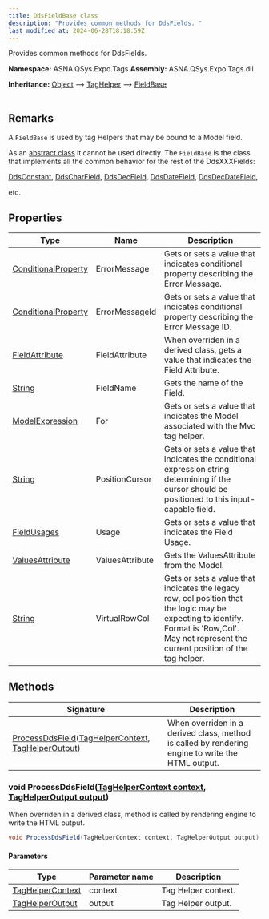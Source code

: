 ```yaml
---
title: DdsFieldBase class
description: "Provides common methods for DdsFields. "
last_modified_at: 2024-06-28T18:18:59Z
---
```


Provides common methods for DdsFields.

**Namespace:** ASNA.QSys.Expo.Tags
**Assembly:** ASNA.QSys.Expo.Tags.dll

**Inheritance:** [Object](https://docs.microsoft.com/en-us/dotnet/api/system.object) --> [TagHelper](https://learn.microsoft.com/en-us/dotnet/api/microsoft.aspnetcore.razor.taghelpers.taghelper?view=aspnetcore-8.0) --> [FieldBase](/reference/expo/qsys-expo-tags/field-base.html)
<br>
<br>

## Remarks

A `FieldBase` is used by tag Helpers that may be bound to a Model field.

As an [abstract class](https://docs.microsoft.com/en-us/dotnet/csharp/programming-guide/classes-and-structs/abstract-and-sealed-classes-and-class-members) it cannot be used directly. The `FieldBase` is the class that implements all the common behavior for the rest of the DdsXXXFields: 

[DdsConstant](/reference/expo/qsys-expo-tags/dds-constant-tag-helper.html),
[DdsCharField](/reference/expo/qsys-expo-tags/dds-char-field-tag-helper.html),
[DdsDecField](/reference/expo/qsys-expo-tags/dds-dec-field-tag-helper.html),
[DdsDateField](/reference/expo/qsys-expo-tags/dds-date-field-tag-helper.html),
[DdsDecDateField](/reference/expo/qsys-expo-tags/dds-dec-date-field-tag-helper.html), 

etc.


## Properties

| Type | Name | Description
| --- | --- | --- 
| [ConditionalProperty](/reference/expo/qsys-expo-model/conditional-property.html) | ErrorMessage | Gets or sets a value that indicates conditional property describing the Error Message.  |
| [ConditionalProperty](/reference/expo/qsys-expo-model/conditional-property.html) | ErrorMessageId | Gets or sets a value that indicates conditional property describing the Error Message ID.  |
| [FieldAttribute](/reference/expo/qsys-expo-model/field-attribute.html) | FieldAttribute | When overriden in a derived class, gets a value that indicates the Field Attribute. |
| [String](https://learn.microsoft.com/en-us/dotnet/api/system.string?view=net-8.0) | FieldName | Gets the name of the Field. |
| [ModelExpression](https://docs.microsoft.com/en-us/dotnet/api/microsoft.aspnetcore.mvc.viewfeatures.modelexpression) | For | Gets or sets a value that indicates the Model associated with the Mvc tag helper. |
| [String](https://learn.microsoft.com/en-us/dotnet/api/system.string?view=net-8.0) | PositionCursor | Gets or sets a value that indicates the conditional expression string determining if the cursor should be positioned to this input-capable field. |
| [FieldUsages](/reference/expo/qsys-expo-model/field-usages.html) | Usage | Gets or sets a value that indicates the Field Usage. |
| [ValuesAttribute](/reference/expo/qsys-expo-model/values-attribute.html) | ValuesAttribute | Gets the ValuesAttribute from the Model. |
| [String](https://learn.microsoft.com/en-us/dotnet/api/system.string?view=net-8.0) | VirtualRowCol | Gets or sets a value that indicates the legacy row, col position that the logic may be expecting to identify. Format is 'Row,Col'. May not represent the current position of the tag helper. |

## Methods

| Signature | Description |
| --- | --- |
| [ProcessDdsField](#void-processddsfieldtaghelpercontext-context-taghelperoutput-output)([TagHelperContext](https://learn.microsoft.com/en-us/dotnet/api/microsoft.aspnetcore.razor.taghelpers.taghelpercontext?view=aspnetcore-8.0), [TagHelperOutput](https://learn.microsoft.com/en-us/dotnet/api/microsoft.aspnetcore.razor.taghelpers.taghelperoutput?view=aspnetcore-8.0)) | When overriden in a derived class, method is called by rendering engine to write the HTML output.  

### void ProcessDdsField([TagHelperContext context](https://learn.microsoft.com/en-us/dotnet/api/microsoft.aspnetcore.razor.taghelpers.taghelpercontext?view=aspnetcore-8.0), [TagHelperOutput output](https://learn.microsoft.com/en-us/dotnet/api/microsoft.aspnetcore.razor.taghelpers.taghelperoutput?view=aspnetcore-8.0))

When overriden in a derived class, method is called by rendering engine to write the HTML output.  

```cs
void ProcessDdsField(TagHelperContext context, TagHelperOutput output)
```

#### Parameters

| Type | Parameter name | Description
| --- | --- | ---
| [TagHelperContext](https://learn.microsoft.com/en-us/dotnet/api/microsoft.aspnetcore.razor.taghelpers.taghelpercontext?view=aspnetcore-8.0) | context | Tag Helper context.
| [TagHelperOutput](https://learn.microsoft.com/en-us/dotnet/api/microsoft.aspnetcore.razor.taghelpers.taghelperoutput?view=aspnetcore-8.0) | output | Tag Helper output.
